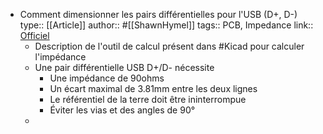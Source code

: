 - Comment dimensionner les pairs différentielles pour l'USB (D+, D-)
  type:: [[Article]]
  author:: #[[ShawnHymel]]
  tags:: PCB, Impedance
  link:: [Officiel](https://www.digikey.fr/en/maker/projects/how-to-route-differential-pairs-in-kicad-for-usb/45b99011f5d34879ae1831dce1f13e93)
	- Description de l'outil de calcul présent dans #Kicad pour calculer l'impédance
	- Une pair différentielle USB D+/D- nécessite
		- Une impédance de 90ohms
		- Un écart maximal de 3.81mm entre les deux lignes
		- Le référentiel de la terre doit être ininterrompue
		- Éviter les vias et des angles de 90°
	-